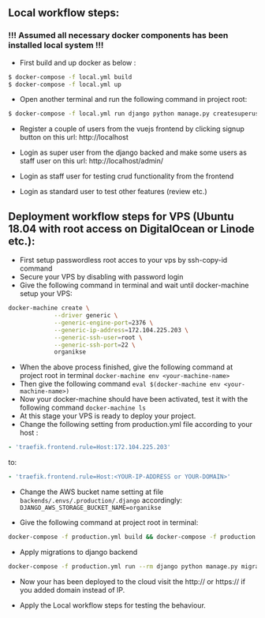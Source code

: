 ## Local workflow steps:

### !!! Assumed all necessary docker components has been installed local system !!!

- First build and up docker as below :

```sh
$ docker-compose -f local.yml build
$ docker-compose -f local.yml up
```

- Open another terminal and run the following command in project root:

```sh
$ docker-compose -f local.yml run django python manage.py createsuperuser
```

- Register a couple of users from the vuejs frontend by clicking signup button on this url:
  http://localhost

- Login as super user from the django backed and make some users as staff user on this url:
  http://localhost/admin/

- Login as staff user for testing crud functionality from the frontend
- Login as standard user to test other features (review etc.)

## Deployment workflow steps for VPS (Ubuntu 18.04 with root access on DigitalOcean or Linode etc.):

- First setup passwordless root acces to your vps by ssh-copy-id command
- Secure your VPS by disabling with password login
- Give the following command in terminal and wait until docker-machine setup your VPS:

```sh
docker-machine create \
             --driver generic \
             --generic-engine-port=2376 \
             --generic-ip-address=172.104.225.203 \
             --generic-ssh-user=root \
             --generic-ssh-port=22 \
             organikse
```

- When the above process finished, give the following command at project root in terminal `docker-machine env <your-machine-name>`
- Then give the following command `eval $(docker-machine env <your-machine-name>)`
- Now your docker-machine should have been activated, test it with the following command `docker-machine ls`
- At this stage your VPS is ready to deploy your project.
- Change the following setting from production.yml file according to your host :

```yml
- 'traefik.frontend.rule=Host:172.104.225.203'
```

to:

```yml
- 'traefik.frontend.rule=Host:<YOUR-IP-ADDRESS or YOUR-DOMAIN>'
```

- Change the AWS bucket name setting at file `backends/.envs/.production/.django` accordingly:
  `DJANGO_AWS_STORAGE_BUCKET_NAME=organikse`

- Give the following command at project root in terminal:

```sh
docker-compose -f production.yml build && docker-compose -f production.yml up -d
```

- Apply migrations to django backend

```sh
docker-compose -f production.yml run --rm django python manage.py migrate
```

- Now your has been deployed to the cloud visit the http://<YOUR-IP-ADDRESS> or https://<YOUR-DOMAIN>
  if you added domain instead of IP.

- Apply the Local workflow steps for testing the behaviour.
